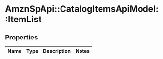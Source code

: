 # AmznSpApi::CatalogItemsApiModel::ItemList

## Properties
Name | Type | Description | Notes
------------ | ------------- | ------------- | -------------

